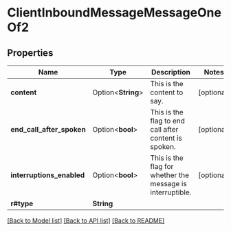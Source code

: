# ClientInboundMessageMessageOneOf2

## Properties

Name | Type | Description | Notes
------------ | ------------- | ------------- | -------------
**content** | Option<**String**> | This is the content to say. | [optional]
**end_call_after_spoken** | Option<**bool**> | This is the flag to end call after content is spoken. | [optional]
**interruptions_enabled** | Option<**bool**> | This is the flag for whether the message is interruptible. | [optional]
**r#type** | **String** |  | 

[[Back to Model list]](../README.md#documentation-for-models) [[Back to API list]](../README.md#documentation-for-api-endpoints) [[Back to README]](../README.md)


